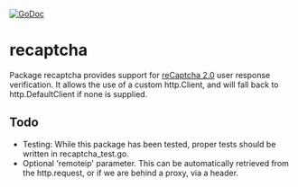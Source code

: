 [![GoDoc](https://godoc.org/github.com/sebkinne/go-recaptcha?status.svg)](https://godoc.org/github.com/sebkinne/go-recaptcha)

# recaptcha
Package recaptcha provides support for [reCaptcha 2.0](https://www.google.com/recaptcha) user response verification. It allows the use of a custom http.Client, and will fall back to http.DefaultClient if none is supplied.

## Todo
- Testing: While this package has been tested, proper tests should be written in recaptcha_test.go.
- Optional 'remoteip' parameter. This can be automatically retrieved from the http.request, or if we are behind a proxy, via a header.
